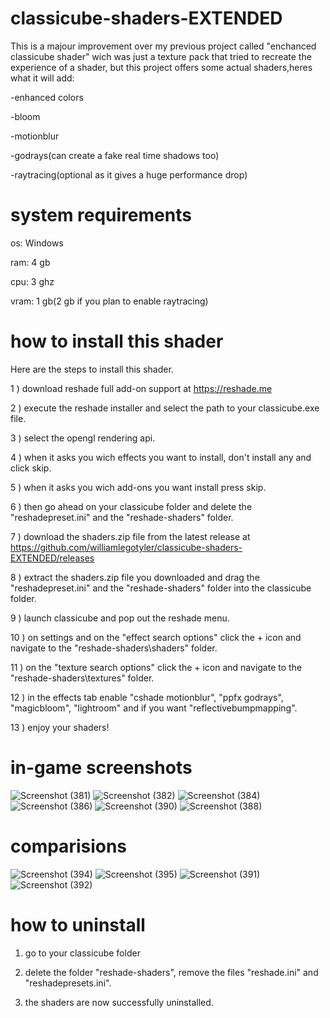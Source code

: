 # classicube-shaders-EXTENDED
This is a majour improvement over my previous project called "enchanced classicube shader" wich was just a texture pack that tried to recreate the experience of a shader, but this project offers some actual shaders,heres what it will add:

-enhanced colors

-bloom

-motionblur

-godrays(can create a fake real time shadows too)

-raytracing(optional as it gives a huge performance drop)

# system requirements

os: Windows

ram: 4 gb

cpu: 3 ghz

vram: 1 gb(2 gb if you plan to enable raytracing)

# how to install this shader
Here are the steps to install this shader.

1 ) download reshade full add-on support at https://reshade.me

2 ) execute the reshade installer and select the path to your classicube.exe file.

3 ) select the opengl rendering api.

4 ) when it asks you wich effects you want to install, don't install any and click skip.

5 ) when it asks you wich add-ons you want install press skip.

6 ) then go ahead on your classicube folder and delete the "reshadepreset.ini" and the "reshade-shaders" folder.

7 ) download the shaders.zip file from the latest release at https://github.com/williamlegotyler/classicube-shaders-EXTENDED/releases

8 ) extract the shaders.zip file you downloaded and drag the "reshadepreset.ini" and the "reshade-shaders" folder into the classicube folder.

9 ) launch classicube and pop out the reshade menu.

10 ) on settings and on the "effect search options" click the + icon and navigate to the "reshade-shaders\shaders\" folder.

11 ) on the "texture search options" click the + icon and navigate to the "reshade-shaders\textures\" folder.

12 ) in the effects tab enable "cshade motionblur", "ppfx godrays", "magicbloom", "lightroom" and if you want "reflectivebumpmapping".

13 ) enjoy your shaders!

# in-game screenshots
![Screenshot (381)](https://github.com/user-attachments/assets/a1adaf0c-875b-4e54-9e73-959b06ff4fb0)
![Screenshot (382)](https://github.com/user-attachments/assets/e8c8ac80-0d66-440d-a677-14a9a0608fa8)
![Screenshot (384)](https://github.com/user-attachments/assets/261ee5ab-48db-4c2c-81bc-cf0af3539305)
![Screenshot (386)](https://github.com/user-attachments/assets/d97e3d1b-9e25-4457-8a22-fd130cb1406d)
![Screenshot (390)](https://github.com/user-attachments/assets/6773c468-2995-424c-ad9b-5cdea83bf839)
![Screenshot (388)](https://github.com/user-attachments/assets/39a913fe-35bf-404e-b9b5-0acfa7f69d87)

# comparisions 
![Screenshot (394)](https://github.com/user-attachments/assets/5e2abd89-9d97-44ab-9148-bcccea6a9529)
![Screenshot (395)](https://github.com/user-attachments/assets/6502c6e9-be31-4511-8f88-2d23d15a6a7d)
![Screenshot (391)](https://github.com/user-attachments/assets/cbd660dc-d8e9-4f1a-8957-69ba79bd0589)
![Screenshot (392)](https://github.com/user-attachments/assets/7e538fd3-c9b9-48dc-b072-772ff693ab79)

# how to uninstall

1) go to your classicube folder

2) delete the folder "reshade-shaders", remove the files "reshade.ini" and "reshadepresets.ini".

3) the shaders are now successfully uninstalled.
